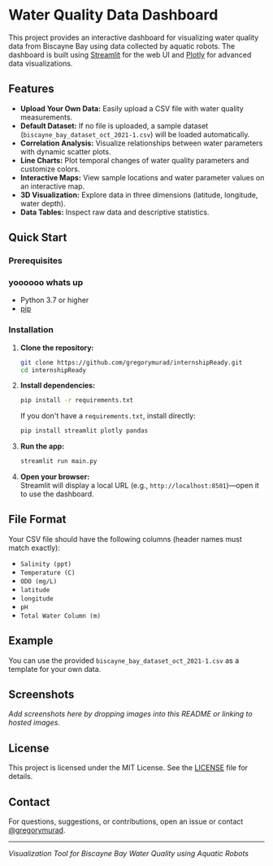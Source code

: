 # Water Quality Data Dashboard

This project provides an interactive dashboard for visualizing water quality data from Biscayne Bay using data collected by aquatic robots. The dashboard is built using [Streamlit](https://streamlit.io/) for the web UI and [Plotly](https://plotly.com/python/) for advanced data visualizations.

## Features

- **Upload Your Own Data:** Easily upload a CSV file with water quality measurements.
- **Default Dataset:** If no file is uploaded, a sample dataset (`biscayne_bay_dataset_oct_2021-1.csv`) will be loaded automatically.
- **Correlation Analysis:** Visualize relationships between water parameters with dynamic scatter plots.
- **Line Charts:** Plot temporal changes of water quality parameters and customize colors.
- **Interactive Maps:** View sample locations and water parameter values on an interactive map.
- **3D Visualization:** Explore data in three dimensions (latitude, longitude, water depth).
- **Data Tables:** Inspect raw data and descriptive statistics.

## Quick Start

### Prerequisites
### yoooooo whats up

- Python 3.7 or higher
- [pip](https://pip.pypa.io/en/stable/)

### Installation

1. **Clone the repository:**
   ```bash
   git clone https://github.com/gregorymurad/internshipReady.git
   cd internshipReady
   ```

2. **Install dependencies:**
   ```bash
   pip install -r requirements.txt
   ```
   If you don't have a `requirements.txt`, install directly:
   ```bash
   pip install streamlit plotly pandas
   ```

3. **Run the app:**
   ```bash
   streamlit run main.py
   ```

4. **Open your browser:**  
   Streamlit will display a local URL (e.g., `http://localhost:8501`)—open it to use the dashboard.

## File Format

Your CSV file should have the following columns (header names must match exactly):

- `Salinity (ppt)`
- `Temperature (C)`
- `ODO (mg/L)`
- `latitude`
- `longitude`
- `pH`
- `Total Water Column (m)`

## Example

You can use the provided `biscayne_bay_dataset_oct_2021-1.csv` as a template for your own data.

## Screenshots

*Add screenshots here by dropping images into this README or linking to hosted images.*

## License

This project is licensed under the MIT License. See the [LICENSE](LICENSE) file for details.

## Contact

For questions, suggestions, or contributions, open an issue or contact [@gregorymurad](https://github.com/gregorymurad).

---
*Visualization Tool for Biscayne Bay Water Quality using Aquatic Robots*
